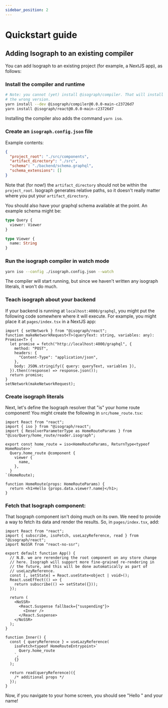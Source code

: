 ```yaml
---
sidebar_position: 2
---
```


# Quickstart guide

## Adding Isograph to an existing compiler

You can add Isograph to an existing project (for example, a NextJS app), as follows:

### Install the compiler and runtime

```sh
# Note: you cannot (yet) install @isograph/compiler. That will install
# the wrong version.
yarn install --dev @isograph/compiler@0.0.0-main-c23726d7
yarn install @isograph/react@0.0.0-main-c23726d7
```

Installing the compiler also adds the command `yarn iso`.

### Create an `isograph.config.json` file

Example contents:

```json
{
  "project_root": "./src/components",
  "artifact_directory": "./src",
  "schema": "./backend/schema.graphql",
  "schema_extensions": []
}
```

Note that (for now!) the `artifact_directory` should not be within the `project_root`. Isograph generates relative paths, so it doesn't really matter where you put your `artifact_directory`.

You should also have your graphql schema available at the point. An example schema might be:

```graphql
type Query {
  viewer: Viewer
}

type Viewer {
  name: String
}
```

### Run the isograph compiler in watch mode

```sh
yarn iso --config ./isograph.config.json --watch
```

The compiler will start running, but since we haven't written any isograph literals, it won't do much.

### Teach isograph about your backend

If your backend is running at `localhost:4000/graphql`, you might put the following code somewhere where it will execute. For example, you might place it at `pages/index.tsx` in a NextJS app:

```tsx
import { setNetwork } from "@isograph/react";
function makeNetworkRequest<T>(queryText: string, variables: any): Promise<T> {
  let promise = fetch("http://localhost:4000/graphql", {
    method: "POST",
    headers: {
      "Content-Type": "application/json",
    },
    body: JSON.stringify({ query: queryText, variables }),
  }).then((response) => response.json());
  return promise;
}
setNetwork(makeNetworkRequest);
```

### Create isograph literals

Next, let's define the Isograph resolver that "is" your home route component! You might create the following in `src/home_route.tsx`:

```tsx
import React from "react";
import { iso } from "@isograph/react";
import { ResolverParameterType as HomeRouteParams } from "@iso/Query/home_route/reader.isograph";

export const home_route = iso<HomeRouteParams, ReturnType<typeof HomeRoute>>`
  Query.home_route @component {
    viewer {
      name,
    },
  }
`(HomeRoute);

function HomeRoute(props: HomeRouteParams) {
  return <h1>Hello {props.data.viewer?.name}</h1>;
}
```

### Fetch that Isograph component:

That Isograph component isn't doing much on its own. We need to provide a way to fetch its data and render the results. So, in `pages/index.tsx`, add:

```tsx
import React from "react";
import { subscribe, isoFetch, useLazyReference, read } from "@isograph/react";
import NoSSR from "react-no-ssr";

export default function App() {
  // N.B. we are rerendering the root component on any store change
  // here. Isograph will support more fine-grained re-rendering in
  // the future, and this will be done automatically as part of
  // useLazyReference.
  const [, setState] = React.useState<object | void>();
  React.useEffect(() => {
    return subscribe(() => setState({}));
  });

  return (
    <NoSSR>
      <React.Suspense fallback={"suspending"}>
        <Inner />
      </React.Suspense>
    </NoSSR>
  );
}

function Inner() {
  const { queryReference } = useLazyReference(
    isoFetch<typeof HomeRouteEntrypoint>`
      Query.home_route
    `,
    {}
  );

  return read(queryReference)({
    /* additional props */
  });
}
```

Now, if you navigate to your home screen, you should see "Hello " and your name!
